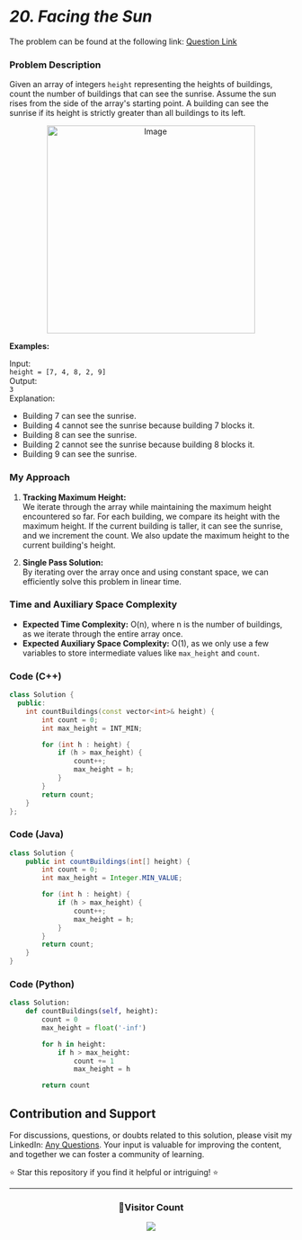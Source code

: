 # _20. Facing the Sun_

The problem can be found at the following link: [Question Link](https://www.geeksforgeeks.org/problems/facing-the-sun2126/1)

### Problem Description

Given an array of integers `height` representing the heights of buildings, count the number of buildings that can see the sunrise. Assume the sun rises from the side of the array's starting point. A building can see the sunrise if its height is strictly greater than all buildings to its left.

<p align="center">
  <img src="https://github.com/user-attachments/assets/2d56e23b-1c9b-4ec2-9f2c-29acf2dea91c" alt="Image" width="370" />
</p>

**Examples:**

Input:  
`height = [7, 4, 8, 2, 9]`  
Output:  
`3`  
Explanation:

- Building 7 can see the sunrise.
- Building 4 cannot see the sunrise because building 7 blocks it.
- Building 8 can see the sunrise.
- Building 2 cannot see the sunrise because building 8 blocks it.
- Building 9 can see the sunrise.

### My Approach

1. **Tracking Maximum Height:**  
   We iterate through the array while maintaining the maximum height encountered so far. For each building, we compare its height with the maximum height. If the current building is taller, it can see the sunrise, and we increment the count. We also update the maximum height to the current building's height.

2. **Single Pass Solution:**  
   By iterating over the array once and using constant space, we can efficiently solve this problem in linear time.

### Time and Auxiliary Space Complexity

- **Expected Time Complexity:** O(n), where n is the number of buildings, as we iterate through the entire array once.
- **Expected Auxiliary Space Complexity:** O(1), as we only use a few variables to store intermediate values like `max_height` and `count`.

### Code (C++)

```cpp
class Solution {
  public:
    int countBuildings(const vector<int>& height) {
        int count = 0;
        int max_height = INT_MIN;

        for (int h : height) {
            if (h > max_height) {
                count++;
                max_height = h;
            }
        }
        return count;
    }
};
```

### Code (Java)

```java
class Solution {
    public int countBuildings(int[] height) {
        int count = 0;
        int max_height = Integer.MIN_VALUE;

        for (int h : height) {
            if (h > max_height) {
                count++;
                max_height = h;
            }
        }
        return count;
    }
}
```

### Code (Python)

```python
class Solution:
    def countBuildings(self, height):
        count = 0
        max_height = float('-inf')

        for h in height:
            if h > max_height:
                count += 1
                max_height = h

        return count
```

## Contribution and Support

For discussions, questions, or doubts related to this solution, please visit my LinkedIn: [Any Questions](https://www.linkedin.com/in/patel-hetkumar-sandipbhai-8b110525a/). Your input is valuable for improving the content, and together we can foster a community of learning.

⭐ Star this repository if you find it helpful or intriguing! ⭐

---

<div align=center>
  <h3><b>📍Visitor Count</b></h3>
</div>

<p align="center" >   
  <img src="https://visitor-badge.laobi.icu/badge?page_id=Hunterdii.GeeksforGeeks-POTD" />  
</p>
